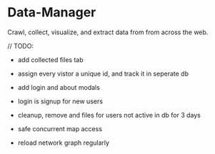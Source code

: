 # Data-Manager
Crawl, collect, visualize, and extract data from from across the web.

// TODO: 
- add collected files tab

- assign every vistor a unique id, and track it in seperate db

- add login and about modals
- login is signup for new users

- cleanup, remove and files for users not active in db for 3 days

- safe concurrent map access

- reload network graph regularly